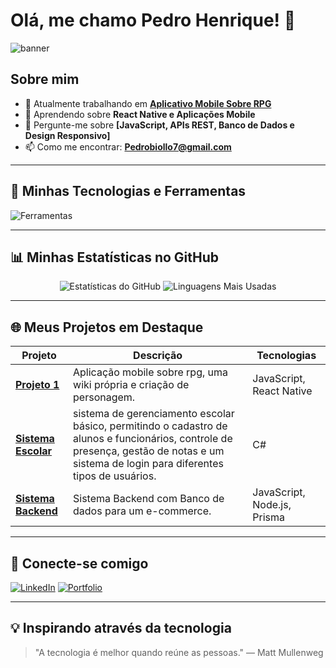 # Olá, me chamo Pedro Henrique! 👋

![banner](https://via.placeholder.com/1200x400.png?text=Bem-vindo+ao+meu+GitHub)

## Sobre mim

- 🔭 Atualmente trabalhando em **[Aplicativo Mobile Sobre RPG](https://github.com/PedroHSilva1/rpg-app)**
- 🌱 Aprendendo sobre **React Native e Aplicações Mobile**
- 💬 Pergunte-me sobre **[JavaScript, APIs REST, Banco de Dados e Design Responsivo]**
- 📫 Como me encontrar: **Pedrobiollo7@gmail.com**

---

## 🚀 Minhas Tecnologias e Ferramentas

![Ferramentas](https://skillicons.dev/icons?i=python,js,html,css,react,nodejs,java,git,github,docker)

---

## 📊 Minhas Estatísticas no GitHub

<div align="center">

![Estatísticas do GitHub](https://github-readme-stats.vercel.app/api?username=PedroHSilva1&show_icons=true&theme=radical&count_private=true)
![Linguagens Mais Usadas](https://github-readme-stats.vercel.app/api/top-langs/?username=PedroHSilva1&layout=compact&theme=radical)

</div>

---

## 🌐 Meus Projetos em Destaque

| Projeto | Descrição | Tecnologias |
|---------|-----------|-------------|
| [**Projeto 1**](https://github.com/PedroHSilva1/rpg-app) | Aplicação mobile sobre rpg, uma wiki própria e criação de personagem. | JavaScript, React Native |
| [**Sistema Escolar**](https://github.com/PedroHSilva1/Sistema-escolar) | sistema de gerenciamento escolar básico, permitindo o cadastro de alunos e funcionários, controle de presença, gestão de notas e um sistema de login para diferentes tipos de usuários. | C# |
| [**Sistema Backend**](https://github.com/PedroHSilva1/Desafio_Node/tree/main) | Sistema Backend com Banco de dados para um e-commerce. | JavaScript, Node.js, Prisma |

---

## 🌟 Conecte-se comigo

[![LinkedIn](https://img.shields.io/badge/LinkedIn-0077B5?style=for-the-badge&logo=linkedin&logoColor=white)](https://www.linkedin.com/in/pedro-henrique-965ba8240/)
[![Portfolio](https://img.shields.io/badge/Portfólio-24292E?style=for-the-badge&logo=githubpages&logoColor=white)](https://github.com/PedroHSilva1?tab=repositories)

---

## 💡 Inspirando através da tecnologia

> "A tecnologia é melhor quando reúne as pessoas." — Matt Mullenweg
